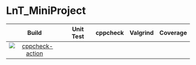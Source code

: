 # LnT_MiniProject
|Build|Unit Test|cppcheck|Valgrind|Coverage|
|:--:|:--:|:--:|:--:|:--:|
|[![cppcheck-action](https://github.com/vamsi1999/Mini-project/actions/workflows/cppcheck.ymlg)](https://github.com/vamsi1999/Mini-project/actions/workflows/cppcheck.yml)|
